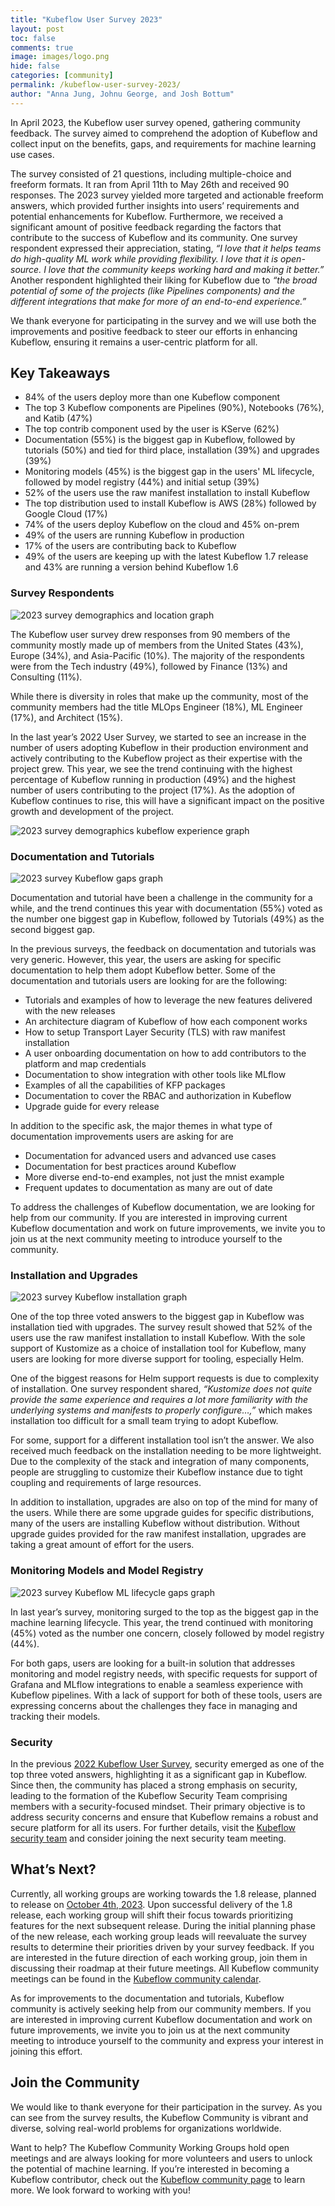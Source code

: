 ```yaml
---
title: "Kubeflow User Survey 2023"
layout: post
toc: false
comments: true
image: images/logo.png
hide: false
categories: [community]
permalink: /kubeflow-user-survey-2023/
author: "Anna Jung, Johnu George, and Josh Bottum"
---
```


In April 2023, the Kubeflow user survey opened, gathering community feedback. The survey aimed to comprehend the
adoption of Kubeflow and collect input on the benefits, gaps, and requirements for machine learning use cases.

The survey consisted of 21 questions, including multiple-choice and freeform formats. It ran from April 11th to May 26th
and received 90 responses. The 2023 survey yielded more targeted and actionable freeform answers, which provided further
insights into users’ requirements and potential enhancements for Kubeflow. Furthermore, we received a significant amount
of positive feedback regarding the factors that contribute to the success of Kubeflow and its community. One survey
respondent expressed their appreciation, stating, *“I love that it helps teams do high-quality ML work while providing
flexibility. I love that it is open-source. I love that the community keeps working hard and making it better.”* Another
respondent highlighted their liking for Kubeflow due to *“the broad potential of some of the projects (like Pipelines
components) and the different integrations that make for more of an end-to-end experience.”*

We thank everyone for participating in the survey and we will use both the improvements and positive feedback to steer
our efforts in enhancing Kubeflow, ensuring it remains a user-centric platform for all.

## Key Takeaways

- 84% of the users deploy more than one Kubeflow component
- The top 3 Kubeflow components are Pipelines (90%), Notebooks (76%), and Katib (47%)
- The top contrib component used by the user is KServe (62%)
- Documentation (55%) is the biggest gap in Kubeflow, followed by tutorials (50%) and tied for third place,
  installation (39%) and upgrades (39%)
- Monitoring models (45%) is the biggest gap in the users' ML lifecycle, followed by model registry (44%) and initial
  setup (39%)
- 52% of the users use the raw manifest installation to install Kubeflow
- The top distribution used to install Kubeflow is AWS (28%) followed by Google Cloud (17%)
- 74% of the users deploy Kubeflow on the cloud and 45% on-prem
- 49% of the users are running Kubeflow in production
- 17% of the users are contributing back to Kubeflow
- 49% of the users are keeping up with the latest Kubeflow 1.7 release and 43% are running a version behind Kubeflow 1.6

### Survey Respondents

![2023 survey demographics and location graph](/images/2023-07-26-kubeflow-user-survey-2023/demographics_location_industry.png)

The Kubeflow user survey drew responses from 90 members of the community mostly made up of members from the United
States (43%), Europe (34%), and Asia-Pacific (10%). The majority of the respondents were from the Tech industry (49%),
followed by Finance (13%) and Consulting (11%).

While there is diversity in roles that make up the community, most of the community members had the title MLOps
Engineer (18%), ML Engineer (17%), and Architect (15%).

In the last year’s 2022 User Survey, we started to see an increase in the number of users adopting Kubeflow in their
production environment and actively contributing to the Kubeflow project as their expertise with the project grew. This
year, we see the trend continuing with the highest percentage of Kubeflow running in production (49%) and the highest
number of users contributing to the project (17%). As the adoption of Kubeflow continues to rise, this will have a
significant impact on the positive growth and development of the project.

![2023 survey demographics kubeflow experience graph](/images/2023-07-26-kubeflow-user-survey-2023/demographics_kubeflow_experience.png)

### Documentation and Tutorials

![2023 survey Kubeflow gaps graph](/images/2023-07-26-kubeflow-user-survey-2023/kubeflow_gaps.png)

Documentation and tutorial have been a challenge in the community for a while, and the trend continues this year with
documentation (55%) voted as the number one biggest gap in Kubeflow, followed by Tutorials (49%) as the second biggest
gap.

In the previous surveys, the feedback on documentation and tutorials was very generic. However, this year, the users are
asking for specific documentation to help them adopt Kubeflow better. Some of the documentation and tutorials users are
looking for are the following:

- Tutorials and examples of how to leverage the new features delivered with the new releases
- An architecture diagram of Kubeflow of how each component works
- How to setup Transport Layer Security (TLS) with raw manifest installation
- A user onboarding documentation on how to add contributors to the platform and map credentials
- Documentation to show integration with other tools like MLflow
- Examples of all the capabilities of KFP packages
- Documentation to cover the RBAC and authorization in Kubeflow
- Upgrade guide for every release

In addition to the specific ask, the major themes in what type of documentation improvements users are asking for are

- Documentation for advanced users and advanced use cases
- Documentation for best practices around Kubeflow
- More diverse end-to-end examples, not just the mnist example
- Frequent updates to documentation as many are out of date

To address the challenges of Kubeflow documentation, we are looking for help from our community. If you are interested in
improving current Kubeflow documentation and work on future improvements, we invite you to join us at the next community
meeting to introduce yourself to the community.

### Installation and Upgrades

![2023 survey Kubeflow installation graph](/images/2023-07-26-kubeflow-user-survey-2023/kubeflow_installation.png)

One of the top three voted answers to the biggest gap in Kubeflow was installation tied with upgrades. The survey result
showed that 52% of the users use the raw manifest installation to install Kubeflow. With the sole support of Kustomize
as a choice of installation tool for Kubeflow, many users are looking for more diverse support for tooling, especially
Helm.

One of the biggest reasons for Helm support requests is due to complexity of installation. One survey respondent shared,
*“Kustomize does not quite provide the same experience and requires a lot more familiarity with the underlying systems
and manifests to properly configure…,”* which makes installation too difficult for a small team trying to adopt
Kubeflow.

For some, support for a different installation tool isn’t the answer. We also received much feedback on the installation
needing to be more lightweight. Due to the complexity of the stack and integration of many components, people are
struggling to customize their Kubeflow instance due to tight coupling and requirements of large resources.

In addition to installation, upgrades are also on top of the mind for many of the users. While there are some upgrade
guides for specific distributions, many of the users are installing Kubeflow without distribution. Without upgrade
guides provided for the raw manifest installation, upgrades are taking a great amount of effort for the users.

### Monitoring Models and Model Registry

![2023 survey Kubeflow ML lifecycle gaps graph](/images/2023-07-26-kubeflow-user-survey-2023/kubeflow_gaps_ml_lifecycle.png)

In last year’s survey, monitoring surged to the top as the biggest gap in the machine learning lifecycle. This year, the
trend continued with monitoring (45%) voted as the number one concern, closely followed by model registry (44%).

For both gaps, users are looking for a built-in solution that addresses monitoring and model registry needs, with
specific requests for support of Grafana and MLflow integrations to enable a seamless experience with Kubeflow
pipelines. With a lack of support for both of these tools, users are expressing concerns about the challenges they face
in managing and tracking their models.

### Security

In the previous [2022 Kubeflow User Survey](https://blog.kubeflow.org/kubeflow-user-survey-2022/), security emerged as
one of the top three voted answers, highlighting it as a significant gap in Kubeflow. Since then, the community has
placed a strong emphasis on security, leading to the formation of the Kubeflow Security Team comprising members with a
security-focused mindset. Their primary objective is to address security concerns and ensure that Kubeflow remains a
robust and secure platform for all its users. For further details, visit
the [Kubeflow security team](https://github.com/kubeflow/kubeflow/tree/master/security) and consider joining the next
security team meeting.

## What’s Next?

Currently, all working groups are working towards the 1.8 release, planned to release
on [October 4th, 2023](https://github.com/kubeflow/community/tree/master/releases/release-1.8). Upon successful delivery
of the 1.8 release, each working group will shift their focus towards prioritizing features for the next subsequent
release. During the initial planning phase of the new release, each working group leads will reevaluate the survey
results to determine their priorities driven by your survey feedback. If you are interested in the future direction of
each working group, join them in discussing their roadmap at their future meetings. All Kubeflow community meetings can
be found in
the [Kubeflow community calendar](https://www.kubeflow.org/docs/about/community/#kubeflow-community-calendars).

As for improvements to the documentation and tutorials, Kubeflow community is actively seeking help from our community
members. If you are interested in improving current Kubeflow documentation and work on future improvements, we invite
you to join us at the next community meeting to introduce yourself to the community and express your interest in joining this effort.

## Join the Community

We would like to thank everyone for their participation in the survey. As you can see from the survey results, the
Kubeflow Community is vibrant and diverse, solving real-world problems for organizations worldwide.

Want to help? The Kubeflow Community Working Groups hold open meetings and are always looking for more volunteers and
users to unlock the potential of machine learning. If you’re interested in becoming a Kubeflow contributor, check out
the [Kubeflow community page](https://www.kubeflow.org/docs/about/community/) to learn more. We look forward to working with you!
